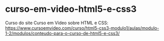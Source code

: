 # curso-em-video-html5-e-css3
Curso do site Curso em Vídeo sobre HTML e CSS: https://www.cursoemvideo.com/curso/html5-css3-modulo1/aulas/modulo-1-2/modulos/conteudo-para-o-curso-de-html5-e-css3/

